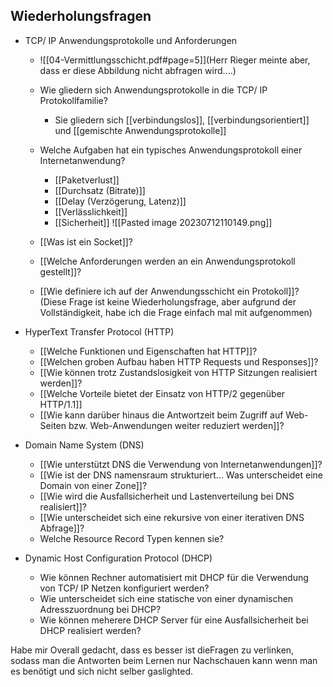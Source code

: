 
## Wiederholungsfragen

- TCP/ IP Anwendungsprotokolle und Anforderungen
	- ![[04-Vermittlungsschicht.pdf#page=5]](Herr Rieger meinte aber, dass er diese Abbildung nicht abfragen wird....)
	
	- Wie gliedern sich Anwendungsprotokolle in die TCP/ IP Protokollfamilie?
		- Sie gliedern sich [[verbindungslos]], [[verbindungsorientiert]] und [[gemischte Anwendungsprotokolle]]
	
	- Welche Aufgaben hat ein typisches Anwendungsprotokoll einer Internetanwendung?
		- [[Paketverlust]]
		- [[Durchsatz (Bitrate)]]
		- [[Delay (Verzögerung, Latenz)]]
		- [[Verlässlichkeit]]
		- [[Sicherheit]]
 ![[Pasted image 20230712110149.png]]
	
	-  [[Was ist ein Socket]]?
	- [[Welche Anforderungen werden an ein Anwendungsprotokoll gestellt]]?
	- [[Wie definiere ich auf der Anwendungsschicht ein Protokoll]]? (Diese Frage ist keine Wiederholungsfrage, aber aufgrund der Vollständigkeit, habe ich die Frage einfach mal mit aufgenommen)

- HyperText Transfer Protocol (HTTP)
	- [[Welche Funktionen und Eigenschaften hat HTTP]]?
	- [[Welchen groben Aufbau haben HTTP Requests und Responses]]?
	- [[Wie können trotz Zustandslosigkeit von HTTP Sitzungen realisiert werden]]?
	- [[Welche Vorteile bietet der Einsatz von HTTP/2 gegenüber HTTP/1.1]]
	- [[Wie kann darüber hinaus die Antwortzeit beim Zugriff auf Web-Seiten bzw. Web-Anwendungen weiter reduziert werden]]?
- Domain Name System (DNS)
	- [[Wie unterstützt DNS die Verwendung von Internetanwendungen]]?
	- [[Wie ist der DNS namensraum strukturiert... Was unterscheidet eine Domain von einer Zone]]?
	- [[Wie wird die Ausfallsicherheit und Lastenverteilung bei DNS realisiert]]?
	- [[Wie unterscheidet sich eine rekursive von einer iterativen DNS Abfrage]]?
	- Welche Resource Record Typen kennen sie?
- Dynamic Host Configuration  Protocol (DHCP)
	- Wie können Rechner automatisiert mit DHCP für die Verwendung von TCP/ IP Netzen konfiguriert werden?
	- Wie unterscheidet sich eine statische von einer dynamischen Adresszuordnung bei DHCP?
	- Wie können meherere DHCP Server für eine Ausfallsicherheit bei DHCP realisiert werden?

Habe mir Overall gedacht, dass es besser ist dieFragen zu verlinken, sodass man die Antworten beim Lernen nur Nachschauen kann wenn man es benötigt und sich nicht selber gaslighted.
